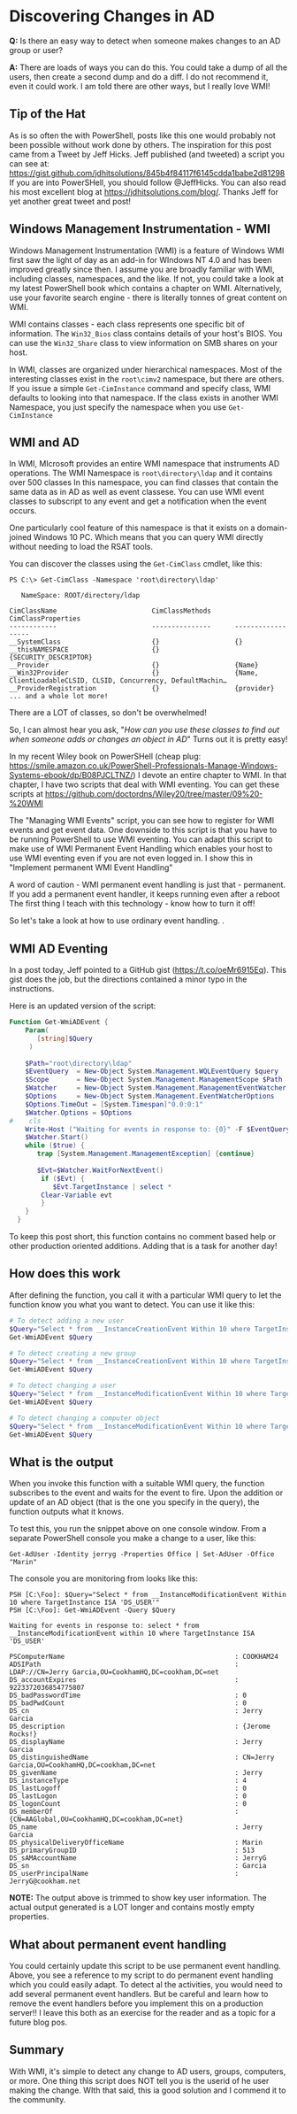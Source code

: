 # Discovering Changes in AD

**Q:** Is there an easy way to detect when someone makes changes to an AD group or user?

**A:**  There are loads of ways you can do this. You could take a dump of all the users, then create a second dump and do a diff.
I do not recommend it, even it could work.
I am told there are other ways, but I really love WMI!

## Tip of the Hat

As is so often the with PowerShell, posts like this one would probably not been possible without work done by others.
The inspiration for this post came from a Tweet by Jeff Hicks.
Jeff published (and tweeted) a script you can see at: https://gist.github.com/jdhitsolutions/845b4f84117f6145cdda1babe2d81298
If you are into PowerSHell, you should follow @JeffHicks.
You can also read his most excellent blog at <https://jdhitsolutions.com/blog/>.
Thanks Jeff for yet another great tweet and post!

## Windows Management Instrumentation - WMI

Windows Management Instrumentation (WMI) is a feature of Windows
WMI first saw the light of day as an add-in for WIndows NT 4.0 and has been improved greatly since then.
I assume you are broadly familiar with WMI, including classes, namespaces, and the like.
If not, you could take a look at my latest PowerShell book which contains a chapter on WMI.
Alternatively, use your favorite search engine - there is literally tonnes of great content on WMI.

WMI contains classes - each class represents one specific bit of information.
The ``Win32_Bios`` class contains details of your host's BIOS.
You can use the ``Win32_Share`` class to view information on SMB shares on your host.

In WMI, classes are organized under hierarchical namespaces.
Most of the interesting classes exist in the ``root\cimv2`` namespace, but there are others.
If you issue a simple ``Get-CimInstance`` command and specify class, WMI defaults to looking into that namespace.
If the class exists in another WMI Namespace, you just specify the namespace when you use ``Get-CimInstance``

## WMI and AD

In WMI, MIcrosoft provides an entire WMI namespace that instruments AD operations.
The WMI Namespace is ``root\directory\ldap`` and it contains over 500 classes
In this namespace, you can find classes that contain the same data as in AD as well as event classese.
You can use WMI event classes to subscript to any event and get a notification when the event occurs.

One particularly cool feature of this namespace is that it exists on a domain-joined Windows 10 PC. 
Which means that you can query WMI directly without needing to load the RSAT tools.

You can discover the classes using the ``Get-CimClass`` cmdlet, like this:

```console
PS C:\> Get-CimClass -Namespace 'root\directory\ldap'

   NameSpace: ROOT/directory/ldap

CimClassName                        CimClassMethods      CimClassProperties
------------                        ---------------      ------------------
__SystemClass                       {}                   {}
__thisNAMESPACE                     {}                   {SECURITY_DESCRIPTOR}
__Provider                          {}                   {Name}
__Win32Provider                     {}                   {Name, ClientLoadableCLSID, CLSID, Concurrency, DefaultMachin…
__ProviderRegistration              {}                   {provider}
... and a whole lot more!
```

There are a LOT of classes, so don't be overwhelmed!

So, I can almost hear you ask, "_How can you use these classes to find out when someone adds or changes an object in AD_"
Turns out it is pretty easy!

In my recent Wiley book on PowerSHell (cheap plug: <https://smile.amazon.co.uk/PowerShell-Professionals-Manage-Windows-Systems-ebook/dp/B08PJCLTNZ/>) I devote an entire chapter to WMI.
In that chapter, I have two scripts that deal with WMI eventing. 
You can get these scripts at https://github.com/doctordns/Wiley20/tree/master/09%20-%20WMI

The "Managing WMI Events" script, you can see how to register for WMI events and get event data. 
One downside to this script is that you have to be running PowerShell to use WMI eventing.
You can adapt this script to make use of WMI Permanent Event Handling which enables your host to use WMI eventing even if you are not even logged in.
I show this in "Implement permanent WMI Event Handling"

A word of caution - WMI permanent event handling is just that - permanent.
If you add a permanent event handler, it keeps running even after a reboot
The first thing I teach with this technology - know how to turn it off!

So let's take a look at how to use ordinary event handling.
.

## WMI AD Eventing

In a post today, Jeff pointed to a GitHub gist (<https://t.co/oeMr6915Eq>).
This gist does the job, but the directions contained a minor typo in the instructions.

Here is an updated version of the script:

```powershell
Function Get-WmiADEvent {
    Param(
       [string]$Query
     )
  
    $Path="root\directory\ldap"
    $EventQuery  = New-Object System.Management.WQLEventQuery $query
    $Scope       = New-Object System.Management.ManagementScope $Path
    $Watcher     = New-Object System.Management.ManagementEventWatcher $Scope,$EventQuery
    $Options     = New-Object System.Management.EventWatcherOptions
    $Options.TimeOut = [System.Timespan]"0.0:0:1"
    $Watcher.Options = $Options
#    cls
    Write-Host ("Waiting for events in response to: {0}" -F $EventQuery.QueryString)  -backgroundcolor cyan -foregroundcolor black
    $Watcher.Start()
    while ($true) {
       trap [System.Management.ManagementException] {continue}
  
       $Evt=$Watcher.WaitForNextEvent()
        if ($Evt) {
           $Evt.TargetInstance | select *
        Clear-Variable evt
        }
    }
  }
```

To keep this post short, this function contains no comment based help or other production oriented additions.
Adding that is a task for another day!

## How does this work

After defining the function, you call it with a particular WMI query to let the function know you what you want to detect.
You can use it like this:

```powershell
# To detect adding a new user
$Query="Select * from __InstanceCreationEvent Within 10 where TargetInstance ISA 'DS_USER'"
Get-WmiADEvent $Query

# To detect creating a new group
$Query="Select * from __InstanceCreationEvent Within 10 where TargetInstance ISA 'DS_GROUP'"
Get-WmiADEvent $Query

# To detect changing a user
$Query="Select * from __InstanceModificationEvent Within 10 where TargetInstance ISA 'DS_USER'"
Get-WmiADEvent $Query

# To detect changing a computer object
$Query="Select * from __InstanceModificationEvent Within 10 where TargetInstance ISA 'DS_COMPUTER'"
Get-WmiADEvent $Query
```

## What is the output

When you invoke this function with a suitable WMI query, the function subscribes to the event and waits for the event to fire.
Upon the addition or update of an AD object (that is the one you specify in the query), the function outputs what it knows.

To test this, you run the snippet above on one console window. 
From a separate PowerShell console you make a change to a user, like this:

```console
Get-AdUser -Identity jerryg -Properties Office | Set-AdUser -Office "Marin"
```

The console you are monitoring from looks like this:

```console
PSH [C:\Foo]: $Query="Select * from __InstanceModificationEvent Within 10 where TargetInstance ISA 'DS_USER'"
PSH [C:\Foo]: Get-WmiADEvent -Query $Query

Waiting for events in response to: select * from __InstanceModificationEvent within 10 where TargetInstance ISA 'DS_USER'

PSComputerName                                           : COOKHAM24
ADSIPath                                                 : LDAP://CN=Jerry Garcia,OU=CookhamHQ,DC=cookham,DC=net
DS_accountExpires                                        : 9223372036854775807
DS_badPasswordTime                                       : 0
DS_badPwdCount                                           : 0
DS_cn                                                    : Jerry Garcia
DS_description                                           : {Jerome Rocks!}
DS_displayName                                           : Jerry Garcia
DS_distinguishedName                                     : CN=Jerry Garcia,OU=CookhamHQ,DC=cookham,DC=net
DS_givenName                                             : Jerry
DS_instanceType                                          : 4
DS_lastLogoff                                            : 0
DS_lastLogon                                             : 0
DS_logonCount                                            : 0
DS_memberOf                                              : {CN=AAGlobal,OU=CookhamHQ,DC=cookham,DC=net}
DS_name                                                  : Jerry Garcia
DS_physicalDeliveryOfficeName                            : Marin
DS_primaryGroupID                                        : 513
DS_sAMAccountName                                        : JerryG
DS_sn                                                    : Garcia
DS_userPrincipalName                                     : JerryG@cookham.net
```

**NOTE:**
The output above is trimmed to show key user information.
The actual output generated is a LOT longer and contains mostly empty properties.

## What about permanent event handling

You could certainly update this script to be use permanent event handling.
Above, you see a reference to my script to do permanent event handling which you could easily adapt.
To detect al the activities, you would need to add several permanent event handlers.
But be careful and learn how to remove the event handlers before you implement this on a production server!!
I leave this both as an exercise for the reader and as a topic for a future blog pos.

## Summary

With WMI, it's simple to detect any change to AD users, groups, computers, or more.
One thing this script does NOT tell you is the userid of he user making the change.
WIth that said, this ia good solution and I commend it to the community.